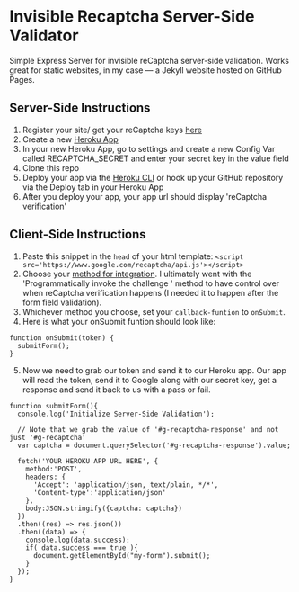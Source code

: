 # Invisible Recaptcha Server-Side Validator
Simple Express Server for invisible reCaptcha server-side validation. Works great for static websites, in my case — a Jekyll website hosted on GitHub Pages. 


## Server-Side Instructions
1. Register your site/ get your reCaptcha keys [here](https://www.google.com/recaptcha)
2. Create a new [Heroku App](https://dashboard.heroku.com/apps)
3. In your new Heroku App, go to settings and create a new Config Var called RECAPTCHA_SECRET and enter your secret key in the value field
4. Clone this repo
5. Deploy your app via the [Heroku CLI](https://devcenter.heroku.com/articles/heroku-cli) or hook up your GitHub repository via the Deploy tab in your Heroku App
6. After you deploy your app, your app url should display 'reCaptcha verification'


## Client-Side Instructions
1. Paste this snippet in the `head` of your html template: `<script src='https://www.google.com/recaptcha/api.js'></script>`
2. Choose your [method for integration](https://developers.google.com/recaptcha/docs/invisible#explicit_render). I ultimately went with the 'Programmatically invoke the challenge
' method to have control over when reCaptcha verification happens (I needed it to happen after the form field validation).
3. Whichever method you choose, set your `callback-funtion` to `onSubmit`.
4. Here is what your onSubmit funtion should look like:

<pre><code>function onSubmit(token) {
  submitForm();
}
</code></pre>

5. Now we need to grab our token and send it to our Heroku app. Our app will read the token, send it to Google along with our secret key, get a response and send it back to us with a pass or fail.
<pre><code>function submitForm(){
  console.log('Initialize Server-Side Validation');
  
  // Note that we grab the value of '#g-recaptcha-response' and not just '#g-recaptcha'
  var captcha = document.querySelector('#g-recaptcha-response').value;

  fetch('YOUR HEROKU APP URL HERE', {
    method:'POST',
    headers: {
      'Accept': 'application/json, text/plain, */*',
      'Content-type':'application/json'
    },
    body:JSON.stringify({captcha: captcha})
  })
  .then((res) => res.json())
  .then((data) => {
    console.log(data.success);
    if( data.success === true ){
      document.getElementById("my-form").submit();
    }
  });
}
</code></pre>
